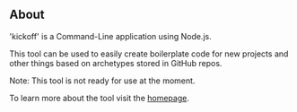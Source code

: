 ## About

'kickoff' is a Command-Line application using Node.js.

This tool can be used to easily create boilerplate code for new projects and other things based on archetypes stored in GitHub repos.

Note: This tool is not ready for use at the moment.

To learn more about the tool visit the [homepage](http://tombenke.github.io/kickoff/).
